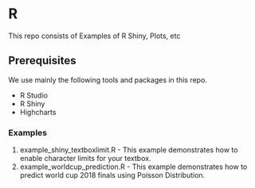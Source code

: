# R
This repo consists of Examples of R Shiny, Plots, etc

## Prerequisites
We use mainly the following tools and packages in this repo. 
- R Studio
- R Shiny
- Highcharts

### Examples 
1. example_shiny_textboxlimit.R - This example demonstrates how to enable character limits for your textbox.
2. example_worldcup_prediction.R - This example demonstrates how to predict world cup 2018 finals using Poisson Distribution.
